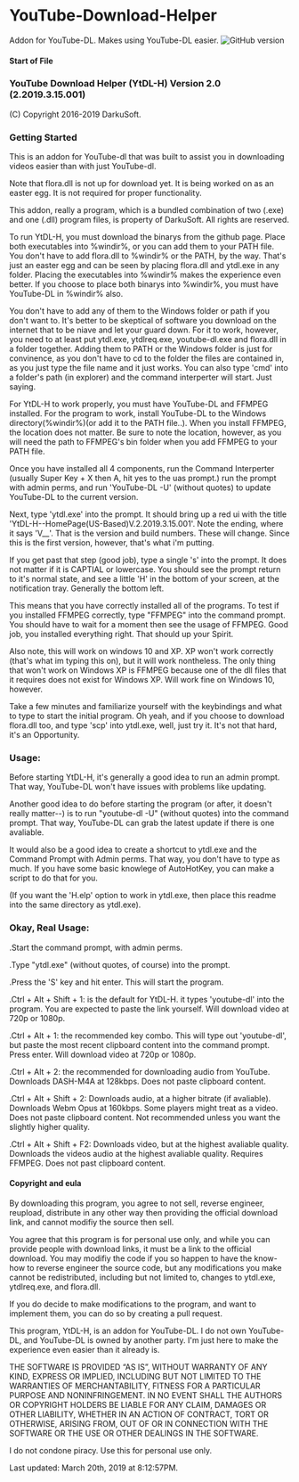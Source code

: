 # YouTube-Download-Helper
Addon for YouTube-DL. Makes using YouTube-DL easier.       ![GitHub version](https://img.shields.io/badge/Version-2.2019.3.15-brightgreen.svg)
#### Start of File
### YouTube Download Helper (YtDL-H) Version 2.0 (2.2019.3.15.001)
(C) Copyright 2016-2019 DarkuSoft.
### Getting Started
 This is an addon for YouTube-dl that was built to assist you in downloading videos easier than with just YouTube-dl. 
 
 Note that flora.dll is not up for download yet. It is being worked on as an easter egg. It is not required for proper functionality.
 
 This addon, really a program, which is a bundled combination of two (.exe) and one (.dll) program files, is property of DarkuSoft. All rights are reserved.
 
To run YtDL-H, you must download the binarys from the github page. Place both executables into %windir%, or you can add them to your PATH file. You don't have to add flora.dll to %windir% or the PATH, by the way. That's just an easter egg and can be seen by placing flora.dll and ytdl.exe in any folder. Placing the executables into %windir% makes the experience even better. If you choose to place both binarys into %windir%, you must have YouTube-DL in %windir% also.

You don't have to add any of them to the Windows folder or path if you don't want to. It's better to be skeptical of software you download on the internet that to be niave and let your guard down. For it to work, however, you need to at least put ytdl.exe, ytdlreq.exe, youtube-dl.exe and flora.dll in a folder together. Adding them to PATH or the Windows folder is just for convinence, as you don't have to cd to the folder the files are contained in, as you just type the file name and it just works. 
You can also type 'cmd' into a folder's path (in explorer) and the command interperter will start. Just saying.

For YtDL-H to work properly, you must have YouTube-DL and FFMPEG installed. For the program to work, install YouTube-DL to the Windows directory(%windir%)(or add it to the PATH file..). When you install FFMPEG, the location does not matter. Be sure to note the location, however, as you will need the path to FFMPEG's bin folder when you add FFMPEG to your PATH file.

Once you have installed all 4 components, run the Command Interperter (usually Super Key + X then A, hit yes to the uas prompt.) run the prompt with admin perms, and run 'YouTube-DL -U' (without quotes) to update YouTube-DL to the current version.

Next, type 'ytdl.exe' into the prompt. It should bring up a red ui with the title 'YtDL-H--HomePage(US-Based)V.2.2019.3.15.001'. Note the ending, where it says 'V__'. That is the version and build numbers. These will change. Since this is the first version, however, that's what i'm putting.

If you get past that step (good job),  type a single 's' into the prompt. It does not matter if it is CAPTIAL or lowercase. You should see the prompt return to it's normal state, and see a little 'H' in the bottom of your screen, at the  notification tray. Generally the bottom left.

This means that you have correctly installed all of the programs. To test if you installed FFMPEG correctly, type "FFMPEG" into the command prompt. You should have to wait for a moment then see the usage of FFMPEG. Good job, you installed everything right. That should up your Spirit.

Also note, this will work on windows 10 and XP. XP won't work correctly (that's what im typing this on), but it will work nontheless. The only thing that won't work on Windows XP is FFMPEG because one of the dll files that it requires does not exist for Windows XP. Will work fine on Windows 10, however.

Take a few minutes and familiarize yourself with the keybindings and what to type to start the initial program. Oh yeah, and if you choose to download flora.dll too, and type 'scp' into ytdl.exe, well, just try it. It's not that hard, it's an Opportunity.

### Usage:
Before starting YtDL-H, it's generally a good idea to run an admin prompt. That way, YouTube-DL won't have issues with problems like updating.

Another good idea to do before starting the program (or after, it doesn't really matter--) is to run "youtube-dl -U" (without quotes) into the command prompt. That way, YouTube-DL can grab the latest update if there is one avaliable.

It would also be a good idea to create a shortcut to ytdl.exe and the Command Prompt with Admin perms. That way, you don't have to type as much. If you have some basic knowlege of AutoHotKey, you can make a script to do that for you. 

(If you want the 'H.elp' option to work in ytdl.exe, then place this readme into the same directory as ytdl.exe).

### Okay, Real Usage:
.Start the command prompt, with admin perms. 

.Type "ytdl.exe" (without quotes, of course) into the prompt.

.Press the 'S' key and hit enter. This will start the program.

.Ctrl + Alt + Shift + 1: is the default for YtDL-H. it types 'youtube-dl' into the program. You are expected to paste the link yourself. Will download video at 720p or 1080p.

.Ctrl + Alt + 1: the recommended key combo. This will type out 'youtube-dl', but paste the most recent clipboard content into the command prompt. Press enter. Will download video at 720p or 1080p.

.Ctrl + Alt + 2: the recommended for downloading audio from YouTube. Downloads DASH-M4A at 128kbps. Does not paste clipboard content.

.Ctrl + Alt + Shift + 2: Downloads audio, at a higher bitrate (if avaliable). Downloads Webm Opus at 160kbps. Some players might treat as a video. Does not paste clipboard content. Not recommended unless you want the slightly higher quality.

.Ctrl + Alt + Shift + F2: Downloads video, but at the highest avaliable quality. Downloads the videos audio at the highest avaliable quality. Requires FFMPEG. Does not past clipboard content. 


#### Copyright and eula
 By downloading this program, you agree to not sell, reverse engineer, reupload, distribute in any other way then providing the official download link, and cannot modifiy the source then sell.
 
 You agree that this program is for personal use only, and while you can provide people with download links, it must be a link to the official download. You may modifiy the code if you so happen to have the know-how to reverse engineer the source code, but any modifications you make cannot be redistributed, including but not limited to, changes to ytdl.exe, ytdlreq.exe, and flora.dll.
  
 If you do decide to make modifications to the program, and want to implement them, you can do so by creating a pull request.
  
This program, YtDL-H, is an addon for YouTube-DL. I do not own YouTube-DL, and YouTube-DL is owned by another party. I'm just here to make the experience even easier than it already is.

THE SOFTWARE IS PROVIDED “AS IS”, WITHOUT WARRANTY OF ANY KIND, EXPRESS OR IMPLIED, INCLUDING BUT NOT LIMITED TO THE WARRANTIES OF MERCHANTABILITY, FITNESS FOR A PARTICULAR PURPOSE AND NONINFRINGEMENT. IN NO EVENT SHALL THE AUTHORS OR COPYRIGHT HOLDERS BE LIABLE FOR ANY CLAIM, DAMAGES OR OTHER LIABILITY, WHETHER IN AN ACTION OF CONTRACT, TORT OR OTHERWISE, ARISING FROM, OUT OF OR IN CONNECTION WITH THE SOFTWARE OR THE USE OR OTHER DEALINGS IN THE SOFTWARE.

I do not condone piracy. Use this for personal use only.

Last updated: March 20th, 2019 at 8:12:57PM.
